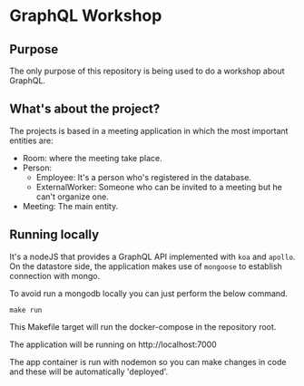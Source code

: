 # GraphQL Workshop

## Purpose
The only purpose of this repository is being used to do a workshop about GraphQL.

## What's about the project?

The projects is based in a meeting application in which the most important
entities are:
- Room: where the meeting take place.
- Person:
  * Employee: It's a person who's registered in the database.
  * ExternalWorker: Someone who can be invited to a meeting but he can't organize
    one.
- Meeting: The main entity.

 ## Running locally

 It's a nodeJS that provides a GraphQL API implemented with `koa` and `apollo`.
 On the datastore side, the application makes use of `mongoose` to establish connection with mongo.

 To avoid run a mongodb locally you can just perform the below command.
 ```
 make run
 ```

 This Makefile target will run the docker-compose in the repository root.

 The application will be running on http://localhost:7000

 The app container is run with nodemon so you can make changes in code and these
 will be automatically 'deployed'.
